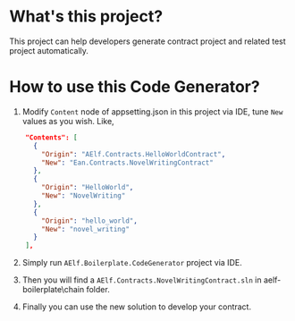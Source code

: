 # What's this project?

This project can help developers generate contract project and related test project automatically.

# How to use this Code Generator?

1. Modify `Content` node of appsetting.json in this project via IDE, tune `New` values as you wish. Like,

``` json
    "Contents": [
      {
        "Origin": "AElf.Contracts.HelloWorldContract",
        "New": "Ean.Contracts.NovelWritingContract"
      },
      {
        "Origin": "HelloWorld",
        "New": "NovelWriting"
      },
      {
        "Origin": "hello_world",
        "New": "novel_writing"
      }
    ],
```

2. Simply run `AElf.Boilerplate.CodeGenerator` project via IDE.

3. Then you will find a `AElf.Contracts.NovelWritingContract.sln` in aelf-boilerplate\chain folder.

4. Finally you can use the new solution to develop your contract.